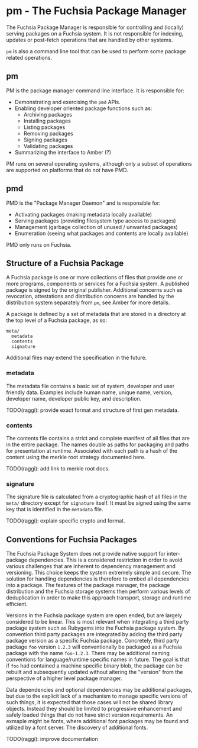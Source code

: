 # pm - The Fuchsia Package Manager

The Fuchsia Package Manager is responsible for controlling and (locally) serving
packages on a Fuchsia system. It is not responsible for indexing, updates or
post-fetch operations that are handled by other systems.

`pm` is also a command line tool that can be used to perform some package
related operations.

## pm

PM is the package manager command line interface. It is responsible for:

 * Demonstrating and exercising the `pmd` APIs.
 * Enabling developer oriented package functions such as:
    - Archiving packages
    - Installing packages
    - Listing packages
    - Removing packages
    - Signing packages
    - Validating packages
 * Summarizing the interface to Amber (?)

PM runs on several operating systems, although only a subset of operations are
supported on platforms that do not have PMD.

## pmd

PMD is the "Package Manager Daemon" and is responsible for:

 * Activating packages (making metadata locally available)
 * Serving packages (providing filesystem type access to packages)
 * Management (garbage collection of unused / unwanted packages)
 * Enumeration (seeing what packages and contents are locally available)

PMD only runs on Fuchsia.

## Structure of a Fuchsia Package

A Fuchsia package is one or more collections of files that provide one or more
programs, components or services for a Fuchsia system. A published package is
signed by the original publisher. Additional concerns such as revocation,
attestations and distribution concerns are handled by the distribution system
separately from `pm`, see Amber for more details.

A package is defined by a set of metadata that are stored in a directory at the
top level of a Fuchsia package, as so:

```
meta/
  metadata
  contents
  signature
```

Additional files may extend the specification in the future.

### metadata

The metadata file contains a basic set of system, developer and user friendly
data. Examples include human name, unique name, version, developer name,
developer public key, and description.

TODO(raggi): provide exact format and structure of first gen metadata.

### contents

The contents file contains a strict and complete manifest of all files that are
in the entire package. The names double as paths for packaging and paths for
presentation at runtime. Associated with each path is a hash of the content
using the merkle root strategy documented here.

TODO(raggi): add link to merkle root docs.

### signature

The signature file is calculated from a cryptographic hash of all files in the
`meta/` directory except for `signature` itself. It must be signed using the
same key that is identified in the `metadata` file.

TODO(raggi): explain specific crypto and format.

## Conventions for Fuchsia Packages

The Fuchsia Package System does not provide native support for inter-package
dependencies. This is a considered restriction in order to avoid various
challenges that are inherent to dependency management and versioning. This
choice keeps the system extremely simple and secure. The solution for handling
dependencies is therefore to embed all dependencies into a package. The
features of the package manager, the package distribution and the Fuchsia
storage systems then perform various levels of deduplication in order to make
this approach transport, storage and runtime efficient.

Versions in the Fuchsia package system are open ended, but are largely
considered to be linear. This is most relevant when integrating a third party
package system such as Rubygems into the Fuchsia package system. By convention
third party packages are integrated by adding the third party package version as
a specific Fuchsia package. Concretely, third party package `foo` version
`1.2.3` will conventionally be packaged as a Fuchsia package with the name
`foo-1.2.3`. There may be additional naming conventions for language/runtime
specific names in future. The goal is that if `foo` had contained a machine
specific binary blob, the package can be rebuilt and subsequently updated
without altering the "version" from the perspective of a higher level package
manager.

Data dependencies and optional dependencies may be additional packages, but due
to the explicit lack of a mechanism to manage specific versions of such things,
it is expected that those cases will not be shared library objects. Instead they
should be limited to progressive enhancement and safely loaded things that do
not have strict version requirements. An exmaple might be fonts, where
additional font packages may be found and utilized by a font server. The
discovery of additional fonts.

TODO(raggi): improve documentation
